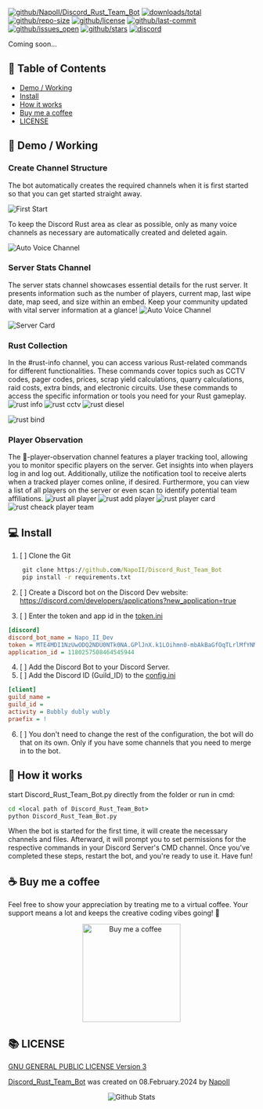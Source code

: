 [![github/NapoII/Discord_Rust_Team_Bot](https://raw.githubusercontent.com/NapoII/Discord_Rust_Team_Bot/main/README_img/Readme_top.png)](https://github.com/NapoII/Discord_Rust_Team_Bot)
[![downloads/total](https://img.shields.io/github/downloads/NapoII/Discord_Rust_Team_Bot/total)](https://github.com/NapoII/Discord_Rust_Team_Bot/archive/refs/heads/main.zip) [![github/repo-size](https://img.shields.io/github/repo-size/NapoII/Discord_Rust_Team_Bot)](https://github.com/NapoII/Discord_Rust_Team_Bot/archive/refs/heads/main.zip) [![github/license](https://img.shields.io/github/license/NapoII/Discord_Rust_Team_Bot)](https://github.com/NapoII/Discord_Rust_Team_Bot/blob/main/LICENSE) [![github/last-commit](https://img.shields.io/github/downloads/NapoII/Discord_Rust_Team_Bot/total)](https://img.shields.io/github/issues/NapoII/Discord_Rust_Team_Bot?style=plastic) [![github/issues_open](https://img.shields.io/github/issues/NapoII/Discord_Rust_Team_Bot?style=plastic)](https://img.shields.io/github/issues-raw/NapoII/Discord_Rust_Team_Bot) [![github/stars](https://img.shields.io/github/stars/NapoII/Discord_Rust_Team_Bot?style=social)](https://github.com/NapoII/Discord_Rust_Team_Bot/stargazers) [![discord](https://img.shields.io/discord/190307701169979393)](https://discord.gg/knTKtKVfnr)

Coming soon...
## 📝 Table of Contents
+ [Demo / Working](#demo)
+ [Install](#usage)
+ [How it works](#Use)
+ [Buy me a coffee](#coffee)
+ [LICENSE](#LICENSE)
## 🎥 Demo / Working <a name = "demo"></a>
### Create Channel Structure <a name = "Structure"></a>
The bot automatically creates the required channels when it is first started so that you can get started straight away.

![First Start](README_img/auto_channel_gen.gif)

To keep the Discord Rust area as clear as possible, only as many voice channels as necessary are automatically created and deleted again.

![Auto Voice Channel](README_img/voice_channel_create_auto.gif)

### Server Stats Channel

The server stats channel showcases essential details for the rust server. It presents information such as the number of players, current map, last wipe date, map seed, and size within an embed. Keep your community updated with vital server information at a glance!
![Auto Voice Channel](README_img/battlemetrics_how_to.gif)

![Server Card](README_img/server_card.png)

### Rust Collection

In the #rust-info channel, you can access various Rust-related commands for different functionalities. These commands cover topics such as CCTV codes, pager codes, prices, scrap yield calculations, quarry calculations, raid costs, extra binds, and electronic circuits. Use these commands to access the specific information or tools you need for your Rust gameplay.
![rust info](README_img/rust_info.gif)
![rust cctv](README_img/cctv.png)
![rust diesel](README_img/diesel_calc.png)

![rust bind](README_img/must_have_bind.png)

### Player Observation

The 🔔-player-observation channel features a player tracking tool, allowing you to monitor specific players on the server. Get insights into when players log in and log out. Additionally, utilize the notification tool to receive alerts when a tracked player comes online, if desired. Furthermore, you can view a list of all players on the server or even scan to identify potential team affiliations.
![rust all player](README_img/all_player.png)
![rust add player](README_img/add_pplayer.gif)
![rust player card](README_img/player_card.png)
![rust cheack player team](README_img/teack_check.gif)

## 💻 Install <a name = "usage"></a>
1. [ ] Clone the Git
```cmd 
    git clone https://github.com/NapoII/Discord_Rust_Team_Bot
    pip install -r requirements.txt
```


2. [ ] Create a Discord bot on the Discord Dev website:
   https://discord.com/developers/applications?new_application=true


3. [ ] Enter the token and app id in the [token.ini](.\Discord_Rust_Team_Bot\Discord_Rust_Team_Bot\config\token.ini)
```ini
[discord]
discord_bot_name = Napo_II_Dev
token = MTE4MDI1NzUwODQ2NDU0NTk0NA.GPlJnX.k1LOihmn0-mbAkBaGfOqTLrlMfYNMN9svAzCDg
application_id = 1180257508464545944
```
4. [ ] Add the Discord Bot to your Discord Server.
5. [ ] Add the Discord ID (Guild_ID) to the [config.ini](.\Discord_Rust_Team_Bot\Discord_Rust_Team_Bot\config\config.ini)
```ini
[client]
guild_name = 
guild_id = 
activity = Bubbly dubly wubly
praefix = !
```
6. [ ] You don't need to change the rest of the configuration, the bot will do that on its own. Only if you have some channels that you need to merge in to the bot.

## 💭 How it works <a name = "Use"></a>

start Discord_Rust_Team_Bot.py directly from the folder or run in cmd:
```cmd
cd <local path of Discord_Rust_Team_Bot>
python Discord_Rust_Team_Bot.py
```

When the bot is started for the first time, it will create the necessary channels and files. Afterward, it will prompt you to set permissions for the respective commands in your Discord Server's CMD channel. Once you've completed these steps, restart the bot, and you're ready to use it. Have fun!

## ☕ Buy me a coffee <a name = "coffee"></a>

Feel free to show your appreciation by treating me to a virtual coffee. Your support means a lot and keeps the creative coding vibes going! 🚀

<div style="text-align:center;">
    <a href="https://ko-fi.com/napo_ii"><img src="README_img/kofi.gif" alt="Buy me a coffee" width="200" height="auto"></a>
</div>

## 📚 LICENSE <a name = "LICENSE"></a>

[GNU GENERAL PUBLIC LICENSE Version 3](LICENSE)

[Discord_Rust_Team_Bot](Discord_Rust_Team_Bot) was created on 08.February.2024 by [NapoII](https://github.com/NapoII)


    
<p align="center">
<img src="https://raw.githubusercontent.com/NapoII/NapoII/233630a814f7979f575c7f764dbf1f4804b05332/Bottom.svg" alt="Github Stats" />
</p>
